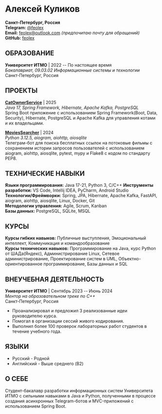 # Алексей Куликов

**Санкт-Петербург, Россия**  
**Telegram:** [@feolex](https://t.me/feolex)  
**Email:** [feolex@outlook.com](mailto:feolex@outlook.com) *(предпочитаю почту для обращений)*  
**GitHub:** [feolex](https://github.com/feolex)

## ОБРАЗОВАНИЕ

**Университет ИТМО** | 2022 -- По настоящее время  
*Бакалавриат, 09.03.02 Информационные системы и технологии*  
Санкт-Петербург, Россия

## ПРОЕКТЫ

**[CatOwnerService](https://github.com/feolex/CatOwnerService)** | 2025  
*Java 17, Spring Framework, Hibernate, Apache Kafka, PostgreSQL*  
Spring Boot приложение с использованием Spring Framework(Boot, Data, Security), Hibernate, PostgreSQL и Apache Kafka для управления котами и их владельцами.

**[MoviesSearcher](https://github.com/feolex/cinemabot)** | 2024  
*Python 3.12.5, aiogram, aiohttp, aiosqlite*  
Телеграм-бот для поиска бесплатных ссылок на потоковые фильмы с сохранением истории запросов пользователей с использованием aiogram, aiohttp, aiosqlite, pytest, mypy и Flake8 с кодом по стандарту PEP8.

## ТЕХНИЧЕСКИЕ НАВЫКИ

**Языки программирования:** Java 17-21, Python 3, C/C++
**Инструменты разработки:** VS Code, Intellij IDEA, PyCharm, Android Studio  
**Технологии/Фреймворки:** Spring, JPA, Hibernate, Apache Kafka, FastAPI, aiogram, aiohttp, aiosqlite, Linux, Docker, Git  
**Методологии управления:** Agile, Scrum, Kanban  
**Базы данных:** PostgreSQL, SQLite, MSQL

## КУРСЫ

**Курсы гибких навыков:** Публичные выступления, Эмоциональный интеллект, Коммуникация и командообразование  
**Курсы технических навыков:** Программирование на Java, курс Python от ШАДа(Яндекс), Администрирование Linux, Сетевое администрирование, Проектирование систем в UML, Объектно-ориентированное программирование, Базы данных и SQL

## ВНЕУЧЕБНАЯ ДЕЯТЕЛЬНОСТЬ

**Университет ИТМО** | Сентябрь 2023 -- Июнь 2024  
*Ментор на образовательном треке по C++*  
Санкт-Петербург, Россия
- Проанализировал и предложил 3 реализованные идеи руководителю курса.
- Помогал в организации сессий живого кодирования.
- Выполнил более 100 проверок лабораторных работ студентов в течение учебного года.

## ЯЗЫКИ

- Русский - Родной
- Английский - Выше среднего (B2)

## О СЕБЕ

Студент-бакалавр разработки информационных систем Университета ИТМО с сильными навыками в Java и Python, полученными в процессе создания асинхронных Telegram-ботов и MVC-приложений с использованием Spring Boot.